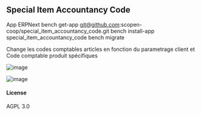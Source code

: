 ## Special Item Accountancy Code
App ERPNext
bench get-app git@github.com:scopen-coop/special_item_accountancy_code.git
bench install-app special_item_accountancy_code
bench migrate

Change les codes comptables articles en fonction du parametrage client et Code comptable produit spécifiques

![image](https://user-images.githubusercontent.com/1050053/134158872-35ed2ee8-981f-4f44-820b-30fd75e14bd1.png)

![image](https://user-images.githubusercontent.com/1050053/134159047-e23b6e78-7fb3-4573-a9c9-b2f4f352b916.png)


#### License

AGPL 3.0
